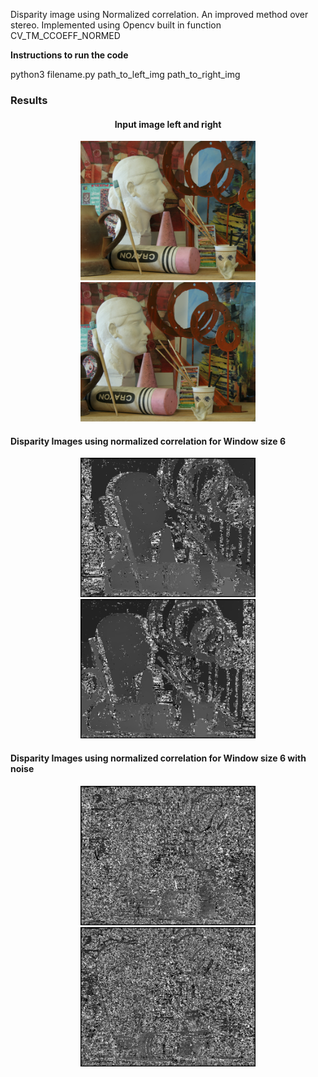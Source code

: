 <p>Disparity image using Normalized correlation. An improved method over stereo. Implemented using Opencv built in function CV_TM_CCOEFF_NORMED  </p>


<p> <b> Instructions to run the code </b> </p>

python3 filename.py path_to_left_img  path_to_right_img 


<h3> Results </h3> 

<div align="center">
 <h4> Input image left and right</h4>
  <img src="./results/proj2-pair1-L.png" height="223px">
   <img src="./results/proj2-pair1-R.png" height="223px">
</div>

<h4> Disparity Images using normalized correlation for Window size 6 </h4> 
<div align="center">
  <img src="./results/disparity_image_left_template_matching6.png" height="223px">
   <img src="./results/disparity_image_right_template_matching6.png" height="223px">
</div>

<h4> Disparity Images using normalized correlation for Window size 6 with noise </h4> 
<div align="center">
  <img src="./results/disparity_image_left_template_matching6noise.png" height="223px">
   <img src="./results/disparity_image_right_template_matching6noise.png" height="223px">
</div>


